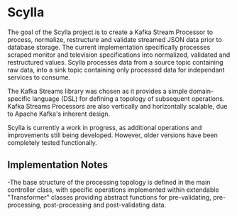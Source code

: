 # Scylla
The goal of the Scylla project is to create a Kafka Stream Processor to process, normalize, restructure 
and validate streamed JSON data prior to database storage. The current implementation specifically processes scraped monitor
and television specifications into normalized, validated and restructured values. Scylla processes data from a source topic
containing raw data, into a sink topic containing only processed data for independant services to consume.

The Kafka Streams library was chosen as it provides a simple domain-specific language (DSL) for defining a topology of 
subsequent operations. Kafka Streams Processors are also vertically and horizontally scalable, due to
Apache Kafka's inherent design.

Scylla is currently a work in progress, as additional operations and improvements still being developed. However, older
versions have been completely tested functionally.

## Implementation Notes
-The base structure of the processing topology is defined in the main controller class, with specific operations implemented
within extendable "Transformer" classes providing abstract functions for pre-validating, pre-processing, post-processing and
post-validating data.
